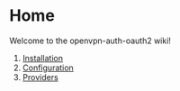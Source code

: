 # Home

Welcome to the openvpn-auth-oauth2 wiki!

1. [Installation](Installation.md)
2. [Configuration](Configuration.md)
3. [Providers](Providers.md)